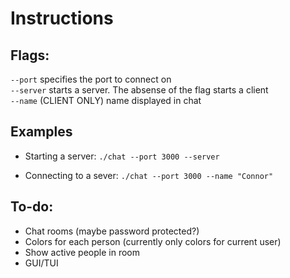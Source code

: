 # Instructions

## Flags:

`--port` specifies the port to connect on\
`--server` starts a server. The absense of the flag starts a client\
`--name` (CLIENT ONLY) name displayed in chat

## Examples

- Starting a server:
  `./chat --port 3000 --server`

- Connecting to a sever:
  `./chat --port 3000 --name "Connor"`

## To-do:

- Chat rooms (maybe password protected?)
- Colors for each person (currently only colors for current user)
- Show active people in room
- GUI/TUI
